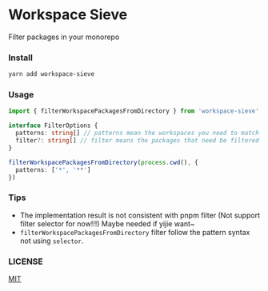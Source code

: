 # Workspace Sieve

Filter packages in your monorepo

### Install

```bash
yarn add workspace-sieve
```

### Usage

```ts
import { filterWorkspacePackagesFromDirectory } from 'workspace-sieve'

interface FilterOptions {
  patterns: string[] // patterns mean the workspaces you need to match
  filter?: string[] // filter means the packages that need be filtered out in the workplace (based on the patterns matched result)
}

filterWorkspacePackagesFromDirectory(process.cwd(), {
  patterns: ['*', '**']
})
```

### Tips

- The implementation result is not consistent with pnpm filter (Not support filter selector for now!!!) Maybe needed if yijie want~
- `filterWorkspacePackagesFromDirectory` filter follow the pattern syntax not using `selector`.

### LICENSE

[MIT](./LICENSE)
